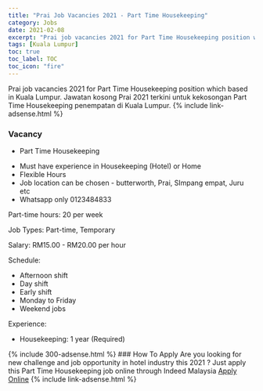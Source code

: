 ```yaml
---
title: "Prai Job Vacancies 2021 - Part Time Housekeeping" 
category: Jobs 
date: 2021-02-08 
excerpt: "Prai job vacancies 2021 for Part Time Housekeeping position which based in Kuala Lumpur. Jawatan kosong Prai 2021 terkini untuk kekosongan Part Time Housekeeping penempatan di Kuala Lumpur" 
tags: [Kuala Lumpur] 
toc: true 
toc_label: TOC 
toc_icon: "fire" 
--- 
```


Prai job vacancies 2021 for Part Time Housekeeping position which based in Kuala Lumpur. Jawatan kosong Prai 2021 terkini untuk kekosongan Part Time Housekeeping penempatan di Kuala Lumpur. 
{% include link-adsense.html %} 
### Vacancy 
- Part Time Housekeeping 
<div><ul><li>Must have experience in Housekeeping (Hotel) or Home</li><li>Flexible Hours</li><li>Job location can be chosen - butterworth, Prai, SImpang empat, Juru etc</li><li>Whatsapp only 0123484833</li></ul><p>Part-time hours: 20 per week</p><p>Job Types: Part-time, Temporary</p><p>Salary: RM15.00 - RM20.00 per hour</p><p>Schedule:</p><ul><li>Afternoon shift</li><li>Day shift</li><li>Early shift</li><li>Monday to Friday</li><li>Weekend jobs</li></ul><p>Experience:</p><ul><li>Housekeeping: 1 year (Required)</li></ul></div> 
{% include 300-adsense.html %} 
### How To Apply 
Are you looking for new challenge and job opportunity in hotel industry this 2021 ?
Just apply this Part Time Housekeeping job online through Indeed Malaysia 
<a href="https://malaysia.indeed.com/viewjob?jk=6883e486585c459a" class="btn btn--info" target="_blank" rel="nofollow noopenner">Apply Online</a> 
{% include link-adsense.html %} 